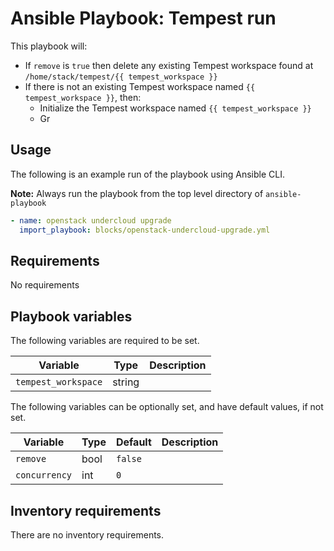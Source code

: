 # Ansible Playbook: Tempest run

This playbook will:

- If `remove` is `true` then delete any existing Tempest workspace found at `/home/stack/tempest/{{ tempest_workspace }}`
- If there is not an existing Tempest workspace named `{{ tempest_workspace }}`, then:
  - Initialize the Tempest workspace named `{{ tempest_workspace }}`
  - Gr

## Usage

The following is an example run of the playbook using Ansible CLI.

**Note:** Always run the playbook from the top level directory of `ansible-playbook`

```yml
- name: openstack undercloud upgrade
  import_playbook: blocks/openstack-undercloud-upgrade.yml
```

## Requirements

No requirements

## Playbook variables

The following variables are required to be set.

| Variable | Type | Description |
| -------- | ---- | ----------- |
| `tempest_workspace` | string |

The following variables can be optionally set, and have default values, if not set.

| Variable | Type | Default | Description |
| -------- | ---- | ------- | ----------- |
| `remove` | bool | `false` |
| `concurrency` | int | `0` |

## Inventory requirements

There are no inventory requirements.
